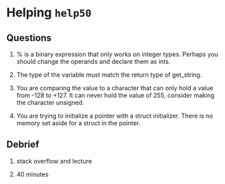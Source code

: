 # Helping `help50`

## Questions

1. % is a binary expression that only works on integer types. Perhaps you should change the operands and declare them as ints.

2. The type of the variable must match the return type of get_string.

3. You are comparing the value to a character that can only hold a value from -128 to +127. It can never hold the value of 255, consider making
the character unsigned.

4. You are trying to initialize a pointer with a struct initializer. There is no memory set aside for a struct in the pointer.

## Debrief

1. stack overflow and lecture

2. 40 minutes
